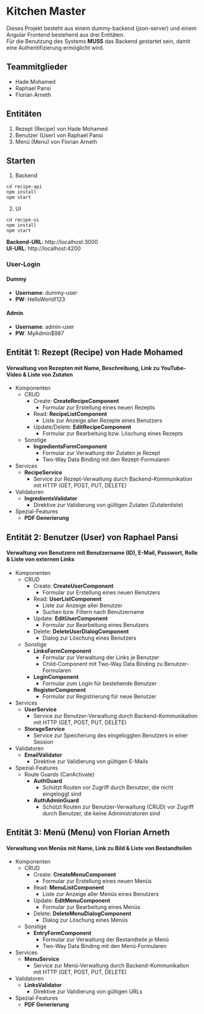 # Kitchen Master

Dieses Projekt besteht aus einem dummy-backend (json-server) und einem Angular Frontend bestehend aus drei
Entitäten.\
Für die Benutzung des Systems **MUSS** das Backend gestartet sein, damit eine Authentifizierung ermöglicht
wird.

## Teammitglieder

* Hade Mohamed
* Raphael Pansi
* Florian Arneth

## Entitäten

1. Rezept (Recipe) von Hade Mohamed
2. Benutzer (User) von Raphael Pansi
3. Menü (Menu) von Florian Arneth

## Starten

1. Backend

```shell
cd recipe-api
npm install
npm start
```

2. UI

```shell
cd recipe-ui
npm install
npm start
```

**Backend-URL**: http://localhost:3000\
**UI-URL**: http://localhost:4200

### User-Login

#### Dummy

* **Username**: dummy-user
* **PW**: HelloWorld!123

#### Admin

* **Username**: admin-user
* **PW**: MyAdmin$987

## Entität 1: Rezept (Recipe) von Hade Mohamed

#### Verwaltung von Rezepten mit Name, Beschreibung, Link zu YouTube-Video & Liste von Zutaten

* Komponenten
    * CRUD
        * Create: **CreateRecipeComponent**
            * Formular zur Erstellung eines neuen Rezepts
        * Read: **RecipeListComponent**
            * Liste zur Anzeige aller Rezepte eines Benutzers
        * Update/Delete: **EditRecipeComponent**
            * Formular zur Bearbeitung bzw. Löschung eines Rezepts
    * Sonstige
        * **IngredientsFormComponent**
            * Formular zur Verwaltung der Zutaten je Rezept
            * Two-Way Data Binding mit den Rezept-Formularen
* Services
    * **RecipeService**
        * Service zur Rezept-Verwaltung durch Backend-Kommunikation mit HTTP (GET, POST, PUT, DELETE)
* Validatoren
    * **IngredientsValidator**
        * Direktive zur Validierung von gültigen Zutaten (Zutatenliste)
* Spezial-Features
    * **PDF Generierung**

## Entität 2: Benutzer (User) von Raphael Pansi

#### Verwaltung von Benutzern mit Benutzername (ID), E-Mail, Passwort, Rolle & Liste von externen Links

* Komponenten
    * CRUD
        * Create: **CreateUserComponent**
            * Formular zur Erstellung eines neuen Benutzers
        * Read: **UserListComponent**
            * Liste zur Anzeige aller Benutzer
            * Suchen bzw. Filtern nach Benutzername
        * Update: **EditUserComponent**
            * Formular zur Bearbeitung eines Benutzers
        * Delete: **DeleteUserDialogComponent**
            * Dialog zur Löschung eines Benutzers
    * Sonstige
        * **LinksFormComponent**
            * Formular zur Verwaltung der Links je Benutzer
            * Child-Component mit Two-Way Data Binding zu Benutzer-Formularen
        * **LoginComponent**
            * Formular zum Login für bestehende Benutzer
        * **RegisterComponent**
            * Formular zur Registrierung für neue Benutzer
* Services
    * **UserService**
        * Service zur Benutzer-Verwaltung durch Backend-Kommunikation mit HTTP (GET, POST, PUT, DELETE)
    * **StorageService**
        * Service zur Speicherung des eingeloggten Benutzers in einer Session
* Validatoren
    * **EmailValidator**
        * Direktive zur Validierung von gültigen E-Mails
* Spezial-Features
    * Route Guards (CanActivate)
        * **AuthGuard**
            * Schützt Routen vor Zugriff durch Benutzer, die nicht eingeloggt sind
        * **AuthAdminGuard**
            * Schützt Routen zur Benutzer-Verwaltung (CRUD) vor Zugriff durch Benutzer, die keine Administratoren sind

## Entität 3: Menü (Menu) von Florian Arneth

#### Verwaltung von Menüs mit Name, Link zu Bild & Liste von Bestandteilen

* Komponenten
    * CRUD
        * Create: **CreateMenuComponent**
            * Formular zur Erstellung eines neuen Menüs
        * Read: **MenuListComponent**
            * Liste zur Anzeige aller Menüs eines Benutzers
        * Update: **EditMenuComponent**
            * Formular zur Bearbeitung eines Menüs
        * Delete: **DeleteMenuDialogComponent**
            * Dialog zur Löschung eines Menüs
    * Sonstige
        * **EntryFormComponent**
            * Formular zur Verwaltung der Bestandteile je Menü
            * Two-Way Data Binding mit den Menü-Formularen
* Services
    * **MenuService**
        * Service zur Menü-Verwaltung durch Backend-Kommunikation mit HTTP (GET, POST, PUT, DELETE)
* Validatoren
    * **LinksValidator**
        * Direktive zur Validierung von gültigen URLs
* Spezial-Features
    * **PDF Generierung**